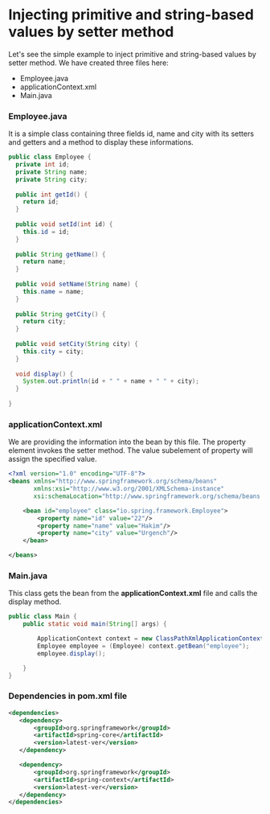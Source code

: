 # Injecting primitive and string-based values by setter method
Let's see the simple example to inject primitive and string-based values by setter method. We have created three files here:

- Employee.java
- applicationContext.xml
- Main.java

### Employee.java
It is a simple class containing three fields id, name and city with its setters and getters and a method to display these informations.

```java
public class Employee {  
  private int id;  
  private String name;  
  private String city;  
  
  public int getId() {  
    return id;  
  }
  
  public void setId(int id) {  
    this.id = id;  
  }
  
  public String getName() {  
    return name;  
  }
  
  public void setName(String name) {  
    this.name = name;  
  }  
  
  public String getCity() {  
    return city;  
  }
  
  public void setCity(String city) {  
    this.city = city;  
  }
  
  void display() {  
    System.out.println(id + " " + name + " " + city);  
  }  
  
}  
```

### applicationContext.xml
We are providing the information into the bean by this file. The property element invokes the setter method. The value subelement of property will assign the specified value.

```xml
<?xml version="1.0" encoding="UTF-8"?>
<beans xmlns="http://www.springframework.org/schema/beans"
       xmlns:xsi="http://www.w3.org/2001/XMLSchema-instance"
       xsi:schemaLocation="http://www.springframework.org/schema/beans http://www.springframework.org/schema/beans/spring-beans.xsd">

    <bean id="employee" class="io.spring.framework.Employee">
        <property name="id" value="22"/>
        <property name="name" value="Hakim"/>
        <property name="city" value="Urgench"/>
    </bean>

</beans>
```

### Main.java
This class gets the bean from the **applicationContext.xml** file and calls the display method.

```java
public class Main {
    public static void main(String[] args) {

        ApplicationContext context = new ClassPathXmlApplicationContext("applicationContext.xml");
        Employee employee = (Employee) context.getBean("employee");
        employee.display();

    }
}
```

### Dependencies in **pom.xml** file

```xml
<dependencies>
   <dependency>
       <groupId>org.springframework</groupId>
       <artifactId>spring-core</artifactId>
       <version>latest-ver</version>
   </dependency>

   <dependency>
       <groupId>org.springframework</groupId>
       <artifactId>spring-context</artifactId>
       <version>latest-ver</version>
   </dependency>
</dependencies>
```
